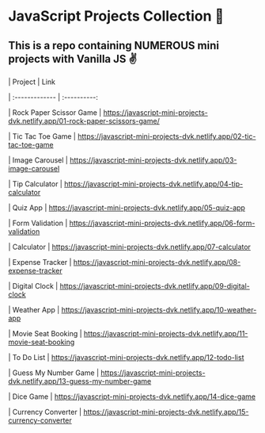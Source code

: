 # JavaScript Projects Collection 🚀

## This is a repo containing NUMEROUS mini projects with Vanilla JS ✌

  
  

| Project | Link

| :------------- | :----------:

| Rock Paper Scissor Game | https://javascript-mini-projects-dvk.netlify.app/01-rock-paper-scissors-game/

| Tic Tac Toe Game | https://javascript-mini-projects-dvk.netlify.app/02-tic-tac-toe-game

| Image Carousel | https://javascript-mini-projects-dvk.netlify.app/03-image-carousel

| Tip Calculator | https://javascript-mini-projects-dvk.netlify.app/04-tip-calculator

| Quiz App | https://javascript-mini-projects-dvk.netlify.app/05-quiz-app

| Form Validation | https://javascript-mini-projects-dvk.netlify.app/06-form-validation

| Calculator | https://javascript-mini-projects-dvk.netlify.app/07-calculator

| Expense Tracker | https://javascript-mini-projects-dvk.netlify.app/08-expense-tracker

| Digital Clock | https://javascript-mini-projects-dvk.netlify.app/09-digital-clock

| Weather App | https://javascript-mini-projects-dvk.netlify.app/10-weather-app

| Movie Seat Booking | https://javascript-mini-projects-dvk.netlify.app/11-movie-seat-booking

| To Do List | https://javascript-mini-projects-dvk.netlify.app/12-todo-list

| Guess My Number Game | https://javascript-mini-projects-dvk.netlify.app/13-guess-my-number-game

| Dice Game | https://javascript-mini-projects-dvk.netlify.app/14-dice-game

| Currency Converter | https://javascript-mini-projects-dvk.netlify.app/15-currency-converter